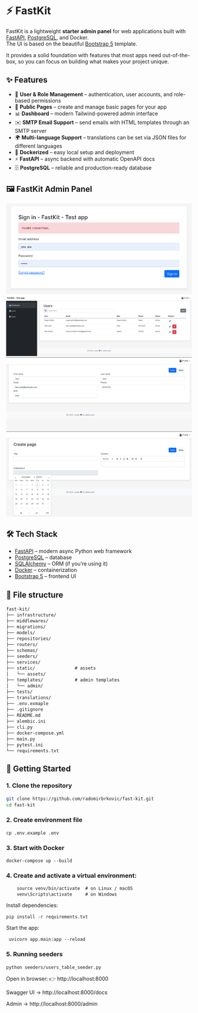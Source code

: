 # ⚡ FastKit

FastKit is a lightweight **starter admin panel** for web applications built with [FastAPI](https://fastapi.tiangolo.com/), [PostgreSQL](https://www.postgresql.org/), and Docker.  
The UI is based on the beautiful [Bootstrap 5](https://getbootstrap.com/docs/5.0/getting-started/introduction/) template.  

It provides a solid foundation with features that most apps need out-of-the-box, so you can focus on building what makes your project unique.

## ✨ Features

- 🔐 **User & Role Management** – authentication, user accounts, and role-based permissions  
- 📄 **Public Pages** – create and manage basic pages for your app  
- 📊 **Dashboard** – modern Tailwind-powered admin interface  
- ✉️ **SMTP Email Support** – send emails with HTML templates through an SMTP server
- 🌍 **Multi-language Support** – translations can be set via JSON files for different languages
- 🐳 **Dockerized** – easy local setup and deployment  
- ⚡ **FastAPI** – async backend with automatic OpenAPI docs  
- 🗄️ **PostgreSQL** – reliable and production-ready database  

## 🖼️ FastKit Admin Panel

![Login](static/assets/img/screenshots/login.png)
![Users](static/assets/img/screenshots/users.png)
![Edit user](static/assets/img/screenshots/edit-user.png)
![Create page](static/assets/img/screenshots/create-page.png)

## 🛠️ Tech Stack

- [FastAPI](https://fastapi.tiangolo.com/) – modern async Python web framework  
- [PostgreSQL](https://www.postgresql.org/) – database  
- [SQLAlchemy](https://www.sqlalchemy.org/) – ORM (if you’re using it)  
- [Docker](https://www.docker.com/) – containerization  
- [Bootstrap 5](https://getbootstrap.com/docs/5.0/getting-started/introduction/) – frontend UI

## 📁 File structure
```
fast-kit/
├── infrastructure/
├── middlewares/
├── migrations/
├── models/
├── repositories/
├── routers/
├── schemas/
├── seeders/
├── services/
├── static/               # assets
│   └── assets/
├── templates/            # admin templates
│   └── admin/
├── tests/
├── translations/
├── .env.exmaple
├── .gitignore
├── README.md
├── alembic.ini
├── cli.py
├── docker-compose.yml
├── main.py
├── pytest.ini
└── requirements.txt

```



## 🚀 Getting Started

### 1. Clone the repository
```bash
git clone https://github.com/radomirbrkovic/fast-kit.git
cd fast-kit
```

### 2. Create environment file
``` 
cp .env.example .env 
```


### 3. Start with Docker
``` 
docker-compose up --build 
```

### 4. Create and activate a virtual environment:

``` python3 -m venv venv
    source venv/bin/activate  # on Linux / macOS
    venv\Scripts\activate     # on Windows
```


Install dependencies:
```
pip install -r requirements.txt
```

Start the app:
```
 uvicorn app.main:app --reload
  ```

### 5. Running seeders 

``` 
python seeders/users_table_seeder.py
 ```

Open in browser:
👉 http://localhost:8000

Swagger UI → http://localhost:8000/docs

Admin → http://localhost:8000/admin

